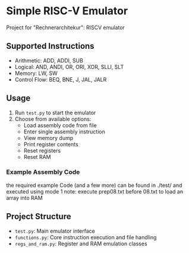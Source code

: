 # Simple RISC-V Emulator

Project for "Rechnerarchitekur": RISCV emulator

## Supported Instructions

- Arithmetic: ADD, ADDI, SUB
- Logical: AND, ANDI, OR, ORI, XOR, SLLI, SLT
- Memory: LW, SW
- Control Flow: BEQ, BNE, J, JAL, JALR

## Usage

1. Run `test.py` to start the emulator
2. Choose from available options:
   - Load assembly code from file
   - Enter single assembly instruction
   - View memory dump
   - Print register contents
   - Reset registers
   - Reset RAM

### Example Assembly Code

the required example Code (and a few more) can be found in ./test/ and executed using mode 1
note: execute prep08.txt before 08.txt to load an array into RAM

## Project Structure

- `test.py`: Main emulator interface
- `functions.py`: Core instruction execution and file handling
- `regs_and_ram.py`: Register and RAM emulation classes
